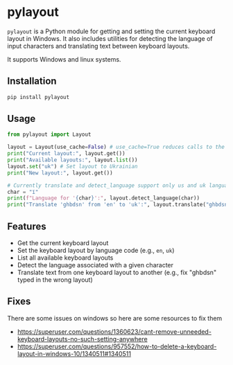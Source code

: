 # pylayout

`pylayout` is a Python module for getting and setting the current keyboard layout in Windows. It also includes utilities for detecting the language of input characters and translating text between keyboard layouts.

It supports Windows and linux systems.

## Installation

```bash
pip install pylayout
```

## Usage

```python
from pylayout import Layout

layout = Layout(use_cache=False) # use_cache=True reduces calls to the system to acquire list of available layouts speeding up module
print("Current layout:", layout.get())
print("Available layouts:", layout.list())
layout.set("uk") # Set layout to Ukrainian
print("New layout:", layout.get())

# Currently translate and detect_language support only us and uk languages. Can be extended by modifying LAYOUTS dict
char = "ї"
print(f"Language for '{char}':", layout.detect_language(char))
print("Translate 'ghbdsn' from 'en' to 'uk':", layout.translate("ghbdsn", "en", "uk"))
```

## Features

- Get the current keyboard layout
- Set the keyboard layout by language code (e.g., `en`, `uk`)
- List all available keyboard layouts
- Detect the language associated with a given character
- Translate text from one keyboard layout to another (e.g., fix "ghbdsn" typed in the wrong layout)

## Fixes

There are some issues on windows so here are some resources to fix them

- <https://superuser.com/questions/1360623/cant-remove-unneeded-keyboard-layouts-no-such-setting-anywhere>
- <https://superuser.com/questions/957552/how-to-delete-a-keyboard-layout-in-windows-10/1340511#1340511>
